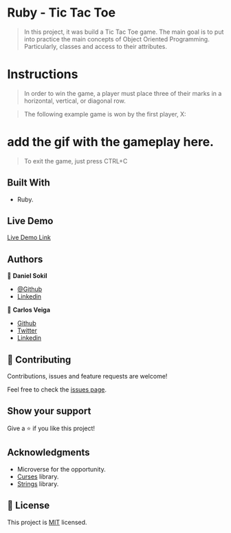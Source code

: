 # Ruby - Tic Tac Toe

> In this project, it was build a Tic Tac Toe game. The main goal is to put into practice the main concepts of Object Oriented Programming. Particularly, classes and access to their attributes.

# Instructions

> In order to win the game, a player must place three of their marks in a horizontal, vertical, or diagonal row.

> The following example game is won by the first player, X:

# add the gif with the gameplay here.

> To exit the game, just press CTRL+C
## Built With

- Ruby.

## Live Demo

[Live Demo Link](https://repl.it/@danielsokil/RubyTicTacToe-2#README.md)

## Authors

👤 **Daniel Sokil**

- [@Github](https://github.com/s0kil?)
- [Linkedin](https://linkedin.com/in/daniel-sokil/)

👤 **Carlos Veiga**

- [Github](https://github.com/wrakc)
- [Twitter](https://twitter.com/carlosveig)
- [Linkedin](https://linkedin.com/chveiga)

## 🤝 Contributing

Contributions, issues and feature requests are welcome!

Feel free to check the [issues page](issues/).

## Show your support

Give a ⭐️ if you like this project!

## Acknowledgments

- Microverse for the opportunity.
- [Curses](https://github.com/piotrmurach/strings) library.
- [Strings](https://github.com/ruby/curses) library.

## 📝 License

This project is [MIT](LICENSE) licensed.

<!-- ## Installation

Add this line to your application's Gemfile:

```ruby
gem 'Ruby_Tic_Tac_Toe'
```

And then execute:

    $ bundle install

Or install it yourself as:

    $ gem install Ruby_Tic_Tac_Toe

## Usage

TODO: Write usage instructions here

## Development

After checking out the repo, run `bin/setup` to install dependencies. You can also run `bin/console` for an interactive prompt that will allow you to experiment.

To install this gem onto your local machine, run `bundle exec rake install`. To release a new version, update the version number in `version.rb`, and then run `bundle exec rake release`, which will create a git tag for the version, push git commits and tags, and push the `.gem` file to [rubygems.org](https://rubygems.org).

## Contributing

Bug reports and pull requests are welcome on GitHub at https://github.com/[USERNAME]/Ruby_Tic_Tac_Toe.


## License

The gem is available as open source under the terms of the [MIT License](https://opensource.org/licenses/MIT). -->
